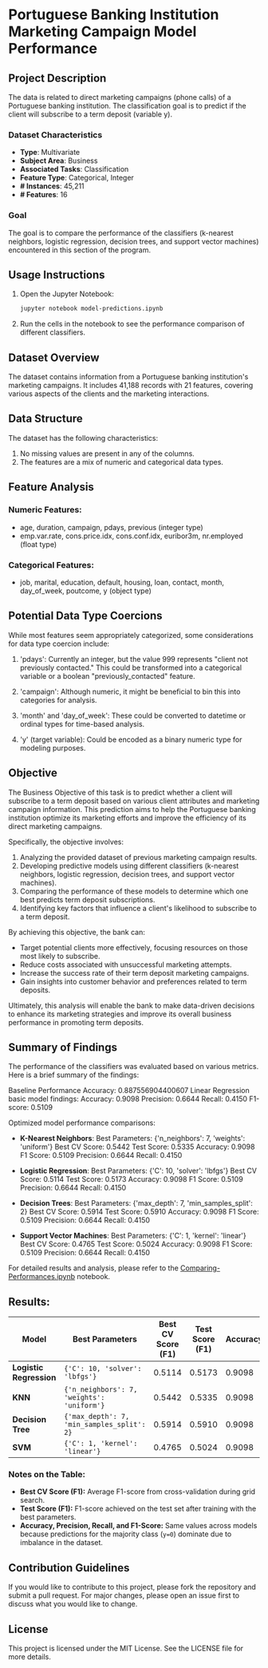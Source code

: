 # Portuguese Banking Institution Marketing Campaign Model Performance

## Project Description
The data is related to direct marketing campaigns (phone calls) of a Portuguese banking institution. The classification goal is to predict if the client will subscribe to a term deposit (variable y).

### Dataset Characteristics
- **Type**: Multivariate
- **Subject Area**: Business
- **Associated Tasks**: Classification
- **Feature Type**: Categorical, Integer
- **# Instances**: 45,211
- **# Features**: 16

### Goal
The goal is to compare the performance of the classifiers (k-nearest neighbors, logistic regression, decision trees, and support vector machines) encountered in this section of the program.

## Usage Instructions
1. Open the Jupyter Notebook:
    ```sh
    jupyter notebook model-predictions.ipynb
    ```
2. Run the cells in the notebook to see the performance comparison of different classifiers.

## Dataset Overview

The dataset contains information from a Portuguese banking institution's marketing campaigns. It includes 41,188 records with 21 features, covering various aspects of the clients and the marketing interactions.

## Data Structure

The dataset has the following characteristics:

1. No missing values are present in any of the columns.
2. The features are a mix of numeric and categorical data types.

## Feature Analysis

### Numeric Features:
- age, duration, campaign, pdays, previous (integer type)
- emp.var.rate, cons.price.idx, cons.conf.idx, euribor3m, nr.employed (float type)

### Categorical Features:
- job, marital, education, default, housing, loan, contact, month, day_of_week, poutcome, y (object type)

## Potential Data Type Coercions

While most features seem appropriately categorized, some considerations for data type coercion include:

1. 'pdays': Currently an integer, but the value 999 represents "client not previously contacted." This could be transformed into a categorical variable or a boolean "previously_contacted" feature.

2. 'campaign': Although numeric, it might be beneficial to bin this into categories for analysis.

3. 'month' and 'day_of_week': These could be converted to datetime or ordinal types for time-based analysis.

4. 'y' (target variable): Could be encoded as a binary numeric type for modeling purposes.


## Objective

The Business Objective of this task is to predict whether a client will subscribe to a term deposit based on various client attributes and marketing campaign information. This prediction aims to help the Portuguese banking institution optimize its marketing efforts and improve the efficiency of its direct marketing campaigns.

Specifically, the objective involves:

1. Analyzing the provided dataset of previous marketing campaign results.
2. Developing predictive models using different classifiers (k-nearest neighbors, logistic regression, decision trees, and support vector machines).
3. Comparing the performance of these models to determine which one best predicts term deposit subscriptions.
4. Identifying key factors that influence a client's likelihood to subscribe to a term deposit.

By achieving this objective, the bank can:

- Target potential clients more effectively, focusing resources on those most likely to subscribe.
- Reduce costs associated with unsuccessful marketing attempts.
- Increase the success rate of their term deposit marketing campaigns.
- Gain insights into customer behavior and preferences related to term deposits.

Ultimately, this analysis will enable the bank to make data-driven decisions to enhance its marketing strategies and improve its overall business performance in promoting term deposits.


## Summary of Findings
The performance of the classifiers was evaluated based on various metrics. Here is a brief summary of the findings:

Baseline Performance Accuracy: 0.887556904400607
Linear Regression basic model findings:
    Accuracy: 0.9098
    Precision: 0.6644
    Recall: 0.4150
    F1-score: 0.5109

Optimized model performance comparisons:
- **K-Nearest Neighbors**:
    Best Parameters: {'n_neighbors': 7, 'weights': 'uniform'}
    Best CV Score: 0.5442
    Test Score: 0.5335
    Accuracy: 0.9098
    F1 Score: 0.5109
    Precision: 0.6644
    Recall: 0.4150

- **Logistic Regression**:
    Best Parameters: {'C': 10, 'solver': 'lbfgs'}
    Best CV Score: 0.5114
    Test Score: 0.5173
    Accuracy: 0.9098
    F1 Score: 0.5109
    Precision: 0.6644
    Recall: 0.4150

- **Decision Trees**:
    Best Parameters: {'max_depth': 7, 'min_samples_split': 2}
    Best CV Score: 0.5914
    Test Score: 0.5910
    Accuracy: 0.9098
    F1 Score: 0.5109
    Precision: 0.6644
    Recall: 0.4150

- **Support Vector Machines**:
    Best Parameters: {'C': 1, 'kernel': 'linear'}
    Best CV Score: 0.4765
    Test Score: 0.5024
    Accuracy: 0.9098
    F1 Score: 0.5109
    Precision: 0.6644
    Recall: 0.4150

For detailed results and analysis, please refer to the [Comparing-Performances.ipynb](http://_vscodecontentref_/0) notebook.

## Results:


| **Model**              | **Best Parameters**                  | **Best CV Score (F1)** | **Test Score (F1)** | **Accuracy** | **Precision** | **Recall** | **F1-Score** |
|-------------------------|---------------------------------------|-------------------------|----------------------|--------------|---------------|------------|--------------|
| **Logistic Regression** | `{'C': 10, 'solver': 'lbfgs'}`       | 0.5114                 | 0.5173               | 0.9098       | 0.6644        | 0.4150     | 0.5109       |
| **KNN**                | `{'n_neighbors': 7, 'weights': 'uniform'}` | 0.5442                 | 0.5335               | 0.9098       | 0.6644        | 0.4150     | 0.5109       |
| **Decision Tree**       | `{'max_depth': 7, 'min_samples_split': 2}` | 0.5914                 | 0.5910               | 0.9098       | 0.6644        | 0.4150     | 0.5109       |
| **SVM**                | `{'C': 1, 'kernel': 'linear'}`       | 0.4765                 | 0.5024               | 0.9098       | 0.6644        | 0.4150     | 0.5109       |

### **Notes on the Table:**
- **Best CV Score (F1):** Average F1-score from cross-validation during grid search.
- **Test Score (F1):** F1-score achieved on the test set after training with the best parameters.
- **Accuracy, Precision, Recall, and F1-Score:** Same values across models because predictions for the majority class (`y=0`) dominate due to imbalance in the dataset.


## Contribution Guidelines
If you would like to contribute to this project, please fork the repository and submit a pull request. For major changes, please open an issue first to discuss what you would like to change.

## License
This project is licensed under the MIT License. See the LICENSE file for more details.